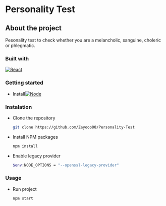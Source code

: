 # Personality Test

## About the project

Pesonality test to check whether you are a melancholic, sanguine, choleric or phlegmatic.

### Built with

[![React][react.js]][react-url]

### Getting started
- Install[![Node][node.js]][node-url]

### Instalation

- Clone the repository
  ```sh
  git clone https://github.com/Zayooo00/Personality-Test
  ```
- Install NPM packages
  ```sh
  npm install
  ```
- Enable legacy provider
  ```sh
  $env:NODE_OPTIONS = "--openssl-legacy-provider"
  ```

### Usage

- Run project
  ```sh
  npm start
  ```

[react.js]: https://img.shields.io/badge/React-20232A?style=for-the-badge&logo=react&logoColor=61DAFB
[react-url]: https://reactjs.org/
[node.js]: https://img.shields.io/badge/node.js-233056?style=for-the-badge&logo=nodedotjs&logoColor=green
[node-url]: https://nodejs.org/
